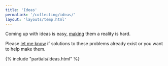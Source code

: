 ```yaml
---
title: 'Ideas'
permalink: '/collecting/ideas/'
layout: 'layouts/temp.html'
---
```


Coming up with ideas is easy, [making](/making/) them a reality is hard.

Please [let me know](/contactable/) if solutions to these problems already exist or you want to help make them.

{% include "partials/ideas.html" %}
